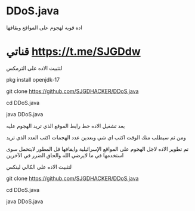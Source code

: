 # DDoS.java
اده قويه لهجوم على المواقع ويقافها 

# قناتي https://t.me/SJGDdw 

لتثبيت الاده على الترمكس 

pkg install openjdk-17

git clone https://github.com/SJGDHACKER/DDoS.java

cd DDoS.java

java DDoS.java

بعد تشغيل الاده حط رابط الموقع الذي تريد الهجوم عليه

ومن ثم سيطلب منك الوقت اكتب اي شي 
وبعدين عدد الهجمات اكتب العدد الذي تريد 

تم تطوير الاده لاجل الهجوم على المواقع الإسرائيلية وايقافها فل المطور لايتحمل سوى استخدمها في ما لايرضي الله والحاق الضرر في الآخرين 

لتثبيت الاده على الكالي لينكس 

git clone https://github.com/SJGDHACKER/DDoS.java

cd DDoS.java

java DDoS.java

